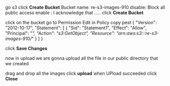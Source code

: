 go s3
click **Create Bucket**
Bucket name: re-s3-images-910
disable: Block all public access
enable : I acknowledge that .....
click **Create Bucket**

click on the bucket
go to Permission
Edit
in Policy
copy pest 
{
  "Version": "2012-10-17",
  "Statement": [
    {
      "Sid": "Statement1",
      "Effect": "Allow",
      "Principal": "*",
      "Action": "s3:GetObject",
      "Resource": "arn:aws:s3:::re-s3-images-910/*"
    }
  ]
}

click **Save Changes**

now in upload we are gonna upload all the file in our public directory that we created

drag and drop all the images
click **upload**
when UPload succeeded 
click **Close**